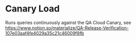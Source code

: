 # Canary Load

Runs queries continuously against the QA Cloud Canary, see https://www.notion.so/materialize/QA-Release-Verification-107e03aaf4fe4029a35c21c46009f8fb
